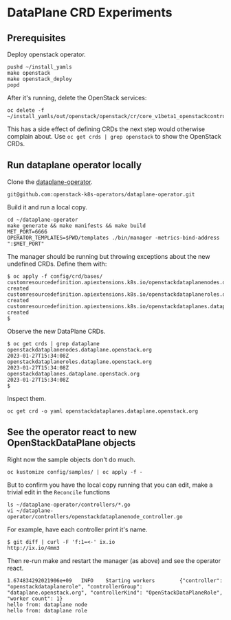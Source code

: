 # DataPlane CRD Experiments

## Prerequisites

Deploy openstack operator.
```
pushd ~/install_yamls
make openstack
make openstack_deploy
popd
```
After it's running, delete the OpenStack services:
```
oc delete -f ~/install_yamls/out/openstack/openstack/cr/core_v1beta1_openstackcontrolplane.yaml
```
This has a side effect of defining CRDs the next step would otherwise
complain about. Use `oc get crds | grep openstack` to show the
OpenStack CRDs.

## Run dataplane operator locally

Clone the [dataplane-operator](https://github.com/openstack-k8s-operators/dataplane-operator).
```
git@github.com:openstack-k8s-operators/dataplane-operator.git
```
Build it and run a local copy.
```
cd ~/dataplane-operator
make generate && make manifests && make build
MET_PORT=6666
OPERATOR_TEMPLATES=$PWD/templates ./bin/manager -metrics-bind-address ":$MET_PORT"
```
The manager should be running but throwing exceptions about the new
undefined CRDs. Define them with:
```
$ oc apply -f config/crd/bases/
customresourcedefinition.apiextensions.k8s.io/openstackdataplanenodes.dataplane.openstack.org created
customresourcedefinition.apiextensions.k8s.io/openstackdataplaneroles.dataplane.openstack.org created
customresourcedefinition.apiextensions.k8s.io/openstackdataplanes.dataplane.openstack.org created
$
```
Observe the new DataPlane CRDs.
```
$ oc get crds | grep dataplane
openstackdataplanenodes.dataplane.openstack.org                   2023-01-27T15:34:08Z
openstackdataplaneroles.dataplane.openstack.org                   2023-01-27T15:34:08Z
openstackdataplanes.dataplane.openstack.org                       2023-01-27T15:34:08Z
$

```
Inspect them.
```
oc get crd -o yaml openstackdataplanes.dataplane.openstack.org
```
## See the operator react to new OpenStackDataPlane objects

Right now the sample objects don't do much.
```
oc kustomize config/samples/ | oc apply -f -
```
But to confirm you have the local copy running that you can edit, make
a trivial edit in the `Reconcile` functions
```
ls ~/dataplane-operator/controllers/*.go
vi ~/dataplane-operator/controllers/openstackdataplanenode_controller.go
```
For example, have each controller print it's name.
```
$ git diff | curl -F 'f:1=<-' ix.io
http://ix.io/4mm3
```
Then re-run make and restart the manager (as above) and see the
operator react.
```
1.674834292021906e+09   INFO    Starting workers        {"controller": "openstackdataplanerole", "controllerGroup": "dataplane.openstack.org", "controllerKind": "OpenStackDataPlaneRole", "worker count": 1}
hello from: dataplane node
hello from: dataplane role
```
